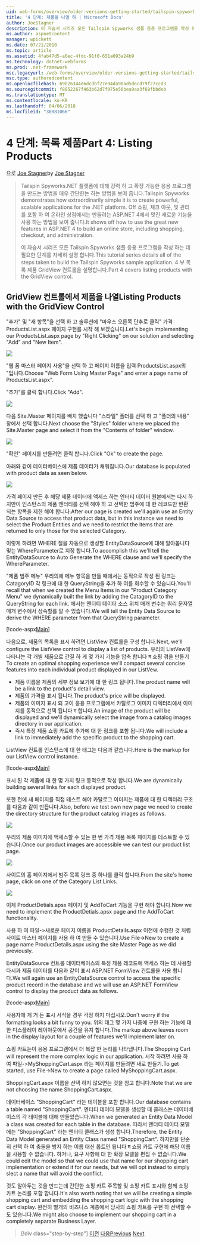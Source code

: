 ```yaml
---
uid: web-forms/overview/older-versions-getting-started/tailspin-spyworks/tailspin-spyworks-part-4
title: '4 단계: 제품을 나열 하 | Microsoft Docs'
author: JoeStagner
description: 이 자습서 시리즈 모든 Tailspin Spyworks 샘플 응용 프로그램을 작성 하는 데 필요한 단계를 자세히 설명 합니다. 4 부 GridView contr. 제품 목록 설명...
ms.author: aspnetcontent
manager: wpickett
ms.date: 07/21/2010
ms.topic: article
ms.assetid: 4fab47d5-a6ec-4fdc-91f0-651a093a24b9
ms.technology: dotnet-webforms
ms.prod: .net-framework
msc.legacyurl: /web-forms/overview/older-versions-getting-started/tailspin-spyworks/tailspin-spyworks-part-4
msc.type: authoredcontent
ms.openlocfilehash: 69b26344e6dcdbf27e94da90ad5d6cd79f27ccd3
ms.sourcegitcommit: f8852267f463b62d7f975e56bea9aa3f68fbbdeb
ms.translationtype: MT
ms.contentlocale: ko-KR
ms.lasthandoff: 04/06/2018
ms.locfileid: "30881066"
---
```

<a name="part-4-listing-products"></a><span data-ttu-id="96f01-104">4 단계: 목록 제품</span><span class="sxs-lookup"><span data-stu-id="96f01-104">Part 4: Listing Products</span></span>
====================
<span data-ttu-id="96f01-105">으로 [Joe Stagner](https://github.com/JoeStagner)</span><span class="sxs-lookup"><span data-stu-id="96f01-105">by [Joe Stagner](https://github.com/JoeStagner)</span></span>

> <span data-ttu-id="96f01-106">Tailspin Spyworks.NET 플랫폼에 대해 강력 하 고 확장 가능한 응용 프로그램을 만드는 방법을 매우 간단한는 하는 방법을 보여 줍니다.</span><span class="sxs-lookup"><span data-stu-id="96f01-106">Tailspin Spyworks demonstrates how extraordinarily simple it is to create powerful, scalable applications for the .NET platform.</span></span> <span data-ttu-id="96f01-107">Off 쇼핑, 체크 아웃, 및 관리를 포함 하 여 온라인 상점에서는 만들려는 ASP.NET 4에서 멋진 새로운 기능을 사용 하는 방법을 보여 줍니다.</span><span class="sxs-lookup"><span data-stu-id="96f01-107">It shows off how to use the great new features in ASP.NET 4 to build an online store, including shopping, checkout, and administration.</span></span>
> 
> <span data-ttu-id="96f01-108">이 자습서 시리즈 모든 Tailspin Spyworks 샘플 응용 프로그램을 작성 하는 데 필요한 단계를 자세히 설명 합니다.</span><span class="sxs-lookup"><span data-stu-id="96f01-108">This tutorial series details all of the steps taken to build the Tailspin Spyworks sample application.</span></span> <span data-ttu-id="96f01-109">4 부 목록 제품 GridView 컨트롤을 설명합니다.</span><span class="sxs-lookup"><span data-stu-id="96f01-109">Part 4 covers listing products with the GridView control.</span></span>


## <a id="_Toc260221670"></a>  <span data-ttu-id="96f01-110">GridView 컨트롤에서 제품을 나열</span><span class="sxs-lookup"><span data-stu-id="96f01-110">Listing Products with the GridView Control</span></span>

<span data-ttu-id="96f01-111">"추가" 및 "새 항목"을 선택 하 고 솔루션에 "마우스 오른쪽 단추로 클릭" 가격 ProductsList.aspx 페이지 구현를 시작 해 보겠습니다.</span><span class="sxs-lookup"><span data-stu-id="96f01-111">Let's begin implementing our ProductsList.aspx page by "Right Clicking" on our solution and selecting "Add" and "New Item".</span></span>

![](tailspin-spyworks-part-4/_static/image1.jpg)

<span data-ttu-id="96f01-112">"웹 폼 마스터 페이지 사용"을 선택 하 고 페이지 이름을 입력 ProductsList.aspx의 "입니다.</span><span class="sxs-lookup"><span data-stu-id="96f01-112">Choose "Web Form Using Master Page" and enter a page name of ProductsList.aspx".</span></span>

<span data-ttu-id="96f01-113">"추가"를 클릭 합니다.</span><span class="sxs-lookup"><span data-stu-id="96f01-113">Click "Add".</span></span>

![](tailspin-spyworks-part-4/_static/image2.jpg)

<span data-ttu-id="96f01-114">다음 Site.Master 페이지를 배치 했습니다 "스타일" 폴더를 선택 하 고 "폴더의 내용" 창에서 선택 합니다.</span><span class="sxs-lookup"><span data-stu-id="96f01-114">Next choose the "Styles" folder where we placed the Site.Master page and select it from the "Contents of folder" window.</span></span>

![](tailspin-spyworks-part-4/_static/image3.jpg)

<span data-ttu-id="96f01-115">"확인" 페이지를 만들려면 클릭 합니다.</span><span class="sxs-lookup"><span data-stu-id="96f01-115">Click "Ok" to create the page.</span></span>

<span data-ttu-id="96f01-116">아래와 같이 데이터베이스에 제품 데이터가 채워집니다.</span><span class="sxs-lookup"><span data-stu-id="96f01-116">Our database is populated with product data as seen below.</span></span>

![](tailspin-spyworks-part-4/_static/image4.jpg)

<span data-ttu-id="96f01-117">가격 페이지 만든 후 해당 제품 데이터에 액세스 하는 엔터티 데이터 원본에서는 다시 하지만이 인스턴스의 제품 엔터티를 선택 해야 하 고 선택한 범주에 대 한 레코드만 반환 되는 항목을 제한 해야 합니다.</span><span class="sxs-lookup"><span data-stu-id="96f01-117">After our page is created we'll again use an Entity Data Source to access that product data, but in this instance we need to select the Product Entities and we need to restrict the items that are returned to only those for the selected Category.</span></span>

<span data-ttu-id="96f01-118">이렇게 하려면 WHERE 절을 자동으로 생성할 EntityDataSource에 대해 알아봅니다 및는 WhereParameter로 지정 합니다.</span><span class="sxs-lookup"><span data-stu-id="96f01-118">To accomplish this we'll tell the EntityDataSource to Auto Generate the WHERE clause and we'll specify the WhereParameter.</span></span>

<span data-ttu-id="96f01-119">"제품 범주 메뉴" 우리의에 메뉴 항목을 만들 때에서는 동적으로 작성 된 링크는 CatagoryID 각 링크에 대 한 QueryString을 추가 하 여를 회수할 수 있습니다.</span><span class="sxs-lookup"><span data-stu-id="96f01-119">You'll recall that when we created the Menu Items in our "Product Category Menu" we dynamically built the link by adding the CatagoryID to the QueryString for each link.</span></span> <span data-ttu-id="96f01-120">에서는 엔터티 데이터 소스 위치 매개 변수는 쿼리 문자열 매개 변수에서 상속할를 알 수 있습니다.</span><span class="sxs-lookup"><span data-stu-id="96f01-120">We will tell the Entity Data Source to derive the WHERE parameter from that QueryString parameter.</span></span>

[!code-aspx[Main](tailspin-spyworks-part-4/samples/sample1.aspx)]

<span data-ttu-id="96f01-121">다음으로, 제품의 목록을 표시 하려면 ListView 컨트롤을 구성 합니다.</span><span class="sxs-lookup"><span data-stu-id="96f01-121">Next, we'll configure the ListView control to display a list of products.</span></span> <span data-ttu-id="96f01-122">우리의 ListVew에 나타나는 각 개별 제품으로 간결 하 게 몇 가지 기능을 압축 합니다 म 쇼핑 겪을 만들기</span><span class="sxs-lookup"><span data-stu-id="96f01-122">To create an optimal shopping experience we'll compact several concise features into each individual product displayed in our ListVew.</span></span>

- <span data-ttu-id="96f01-123">제품 이름을 제품의 세부 정보 보기에 대 한 링크 됩니다.</span><span class="sxs-lookup"><span data-stu-id="96f01-123">The product name will be a link to the product's detail view.</span></span>
- <span data-ttu-id="96f01-124">제품의 가격을 표시 됩니다.</span><span class="sxs-lookup"><span data-stu-id="96f01-124">The product's price will be displayed.</span></span>
- <span data-ttu-id="96f01-125">제품의 이미지 표시 되 고이 응용 프로그램에서 카탈로그 이미지 디렉터리에서 이미지를 동적으로 선택 됩니다 म 합니다.</span><span class="sxs-lookup"><span data-stu-id="96f01-125">An image of the product will be displayed and we'll dynamically select the image from a catalog images directory in our application.</span></span>
- <span data-ttu-id="96f01-126">즉시 특정 제품 쇼핑 카트에 추가에 대 한 링크를 포함 됩니다.</span><span class="sxs-lookup"><span data-stu-id="96f01-126">We will include a link to immediately add the specific product to the shopping cart.</span></span>

<span data-ttu-id="96f01-127">ListView 컨트롤 인스턴스에 대 한 태그는 다음과 같습니다.</span><span class="sxs-lookup"><span data-stu-id="96f01-127">Here is the markup for our ListView control instance.</span></span>

[!code-aspx[Main](tailspin-spyworks-part-4/samples/sample2.aspx)]

<span data-ttu-id="96f01-128">표시 된 각 제품에 대 한 몇 가지 링크 동적으로 작성 합니다.</span><span class="sxs-lookup"><span data-stu-id="96f01-128">We are dynamically building several links for each displayed product.</span></span>

<span data-ttu-id="96f01-129">또한 전에 새 페이지를 직접 테스트 해야 카탈로그 이미지는 제품에 대 한 디렉터리 구조를 다음과 같이 만듭니다.</span><span class="sxs-lookup"><span data-stu-id="96f01-129">Also, before we test own new page we need to create the directory structure for the product catalog images as follows.</span></span>

![](tailspin-spyworks-part-4/_static/image1.png)

<span data-ttu-id="96f01-130">우리의 제품 이미지에 액세스할 수 있는 한 번 가격 제품 목록 페이지를 테스트할 수 있습니다.</span><span class="sxs-lookup"><span data-stu-id="96f01-130">Once our product images are accessible we can test our product list page.</span></span>

![](tailspin-spyworks-part-4/_static/image5.jpg)

<span data-ttu-id="96f01-131">사이트의 홈 페이지에서 범주 목록 링크 중 하나를 클릭 합니다.</span><span class="sxs-lookup"><span data-stu-id="96f01-131">From the site's home page, click on one of the Category List Links.</span></span>

![](tailspin-spyworks-part-4/_static/image6.jpg)

<span data-ttu-id="96f01-132">이제 ProductDetials.apsx 페이지 및 AddToCart 기능을 구현 해야 합니다.</span><span class="sxs-lookup"><span data-stu-id="96f01-132">Now we need to implement the ProductDetials.apsx page and the AddToCart functionality.</span></span>

<span data-ttu-id="96f01-133">사용 하 여 파일-&gt;새로운 페이지 이름을 ProductDetails.aspx 이전에 수행한 것 처럼 사이트 마스터 페이지를 사용 하 여 만들 수 있습니다.</span><span class="sxs-lookup"><span data-stu-id="96f01-133">Use File-&gt;New to create a page name ProductDetails.aspx using the site Master Page as we did previously.</span></span>

<span data-ttu-id="96f01-134">EntityDataSource 컨트롤 데이터베이스의 특정 제품 레코드에 액세스 하는 데 사용할 다시과 제품 데이터를 다음과 같이 표시 ASP.NET FormView 컨트롤을 사용 합니다.</span><span class="sxs-lookup"><span data-stu-id="96f01-134">We will again use an EntityDataSource control to access the specific product record in the database and we will use an ASP.NET FormView control to display the product data as follows.</span></span>

[!code-aspx[Main](tailspin-spyworks-part-4/samples/sample3.aspx)]

<span data-ttu-id="96f01-135">사용자에 게 거 든 표시 서식을 경우 걱정 하지 마십시오.</span><span class="sxs-lookup"><span data-stu-id="96f01-135">Don't worry if the formatting looks a bit funny to you.</span></span> <span data-ttu-id="96f01-136">위의 태그 몇 가지 나중에 구현 하는 기능에 대 한 디스플레이 레이아웃에서 공간을 유지 합니다.</span><span class="sxs-lookup"><span data-stu-id="96f01-136">The markup above leaves room in the display layout for a couple of features we'll implement later on.</span></span>

<span data-ttu-id="96f01-137">쇼핑 카트는이 응용 프로그램에서 더 복잡 한 논리를 나타냅니다.</span><span class="sxs-lookup"><span data-stu-id="96f01-137">The Shopping Cart will represent the more complex logic in our application.</span></span> <span data-ttu-id="96f01-138">시작 하려면 사용 하 여 파일-&gt;MyShoppingCart.aspx 라는 페이지를 만들려면 새로 만들기.</span><span class="sxs-lookup"><span data-stu-id="96f01-138">To get started, use File-&gt;New to create a page called MyShoppingCart.aspx.</span></span>

<span data-ttu-id="96f01-139">ShoppingCart.aspx 이름을 선택 하지 않으면는 것을 참고 합니다.</span><span class="sxs-lookup"><span data-stu-id="96f01-139">Note that we are not choosing the name ShoppingCart.aspx.</span></span>

<span data-ttu-id="96f01-140">데이터베이스 "ShoppingCart" 라는 테이블을 포함 합니다.</span><span class="sxs-lookup"><span data-stu-id="96f01-140">Our database contains a table named "ShoppingCart".</span></span> <span data-ttu-id="96f01-141">엔터티 데이터 모델을 생성할 때 클래스는 데이터베이스의 각 테이블에 대해 만들었습니다.</span><span class="sxs-lookup"><span data-stu-id="96f01-141">When we generated an Entity Data Model a class was created for each table in the database.</span></span> <span data-ttu-id="96f01-142">따라서 엔터티 데이터 모델에는 "ShoppingCart" 라는 엔터티 클래스가 생성 합니다.</span><span class="sxs-lookup"><span data-stu-id="96f01-142">Therefore, the Entity Data Model generated an Entity Class named "ShoppingCart".</span></span> <span data-ttu-id="96f01-143">하지만을 단순히 선택 하 여 충돌을 방지 하는 이름 대신 옵트인 됩니다 म 쇼핑 카트 구현에 해당 이름을 사용할 수 없습니다. 하거나, 요구 사항에 대 한 확장 모델을 편집 수 없습니다.</span><span class="sxs-lookup"><span data-stu-id="96f01-143">We could edit the model so that we could use that name for our shopping cart implementation or extend it for our needs, but we will opt instead to simply slect a name that will avoid the conflict.</span></span>

<span data-ttu-id="96f01-144">것도 알아두는 것을 만드는데 간단한 쇼핑 카트 주목할 및 쇼핑 카트 표시와 함께 쇼핑 카트 논리를 포함 합니다.</span><span class="sxs-lookup"><span data-stu-id="96f01-144">It's also worth noting that we will be creating a simple shopping cart and embedding the shopping cart logic with the shopping cart display.</span></span> <span data-ttu-id="96f01-145">완전히 별개의 비즈니스 계층에서 당사의 쇼핑 카트를 구현 하 선택할 수도 있습니다.</span><span class="sxs-lookup"><span data-stu-id="96f01-145">We might also choose to implement our shopping cart in a completely separate Business Layer.</span></span>

> [!div class="step-by-step"]
> <span data-ttu-id="96f01-146">[이전](tailspin-spyworks-part-3.md)
> [다음](tailspin-spyworks-part-5.md)</span><span class="sxs-lookup"><span data-stu-id="96f01-146">[Previous](tailspin-spyworks-part-3.md)
[Next](tailspin-spyworks-part-5.md)</span></span>
